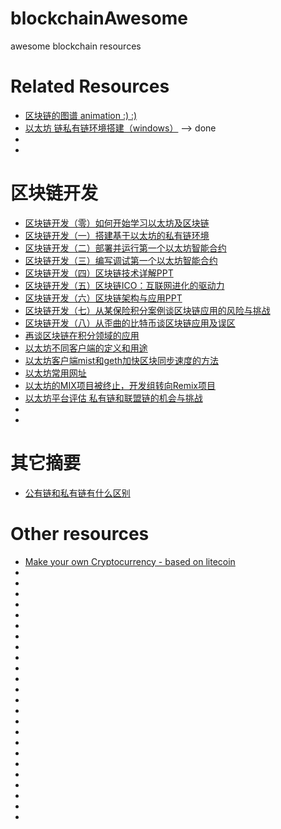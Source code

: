 # blockchainAwesome
awesome blockchain resources

# Related Resources
* [区块链的图谱 animation :)  :)](http://lib.csdn.net/xmt1139057136/62867/chart/%E5%8C%BA%E5%9D%97%E9%93%BE)
* [以太坊 链私有链环境搭建（windows）](http://blog.csdn.net/u014409380/article/details/53522581) --> done
* []()
* []()

# 区块链开发
* [区块链开发（零）如何开始学习以太坊及区块链](http://blog.csdn.net/sportshark/article/details/52351415)
* [区块链开发（一）搭建基于以太坊的私有链环境](http://blog.csdn.net/sportshark/article/details/51855007)
* [区块链开发（二）部署并运行第一个以太坊智能合约](http://blog.csdn.net/sportshark/article/details/52249607)
* [区块链开发（三）编写调试第一个以太坊智能合约](http://blog.csdn.net/sportshark/article/details/52497176)
* [区块链开发（四）区块链技术详解PPT](http://blog.csdn.net/sportshark/article/details/53196087)
* [区块链开发（五）区块链ICO：互联网进化的驱动力](http://blog.csdn.net/sportshark/article/details/52754821)
* [区块链开发（六）区块链架构与应用PPT](http://blog.csdn.net/sportshark/article/details/53364690)
* [区块链开发（七）从某保险积分案例谈区块链应用的风险与挑战](http://blog.csdn.net/sportshark/article/details/53486151)
* [区块链开发（八）从歪曲的比特币谈区块链应用及误区](http://blog.csdn.net/sportshark/article/details/54016835)
* [再谈区块链在积分领域的应用](http://blog.csdn.net/sportshark/article/details/52412910)
* [以太坊不同客户端的定义和用途](http://blog.csdn.net/sportshark/article/details/51726481)
* [以太坊客户端mist和geth加快区块同步速度的方法](http://blog.csdn.net/sportshark/article/details/51764613)
* [以太坊常用网址](http://blog.csdn.net/sportshark/article/details/51820923)
* [以太坊的MIX项目被终止，开发组转向Remix项目](http://blog.csdn.net/sportshark/article/details/52066778)
* [以太坊平台评估 私有链和联盟链的机会与挑战](http://blog.csdn.net/sportshark/article/details/52016725)
* []()
* []()


# 其它摘要
* [公有链和私有链有什么区别](http://blog.sina.com.cn/s/blog_4ebdf17e0102wkxr.html)

# Other resources
* [Make your own Cryptocurrency - based on litecoin](https://www.youtube.com/watch?v=86jqAfySi64)
* []()
* []()
* []()
* []()
* []()
* []()
* []()
* []()
* []()
* []()
* []()
* []()
* []()
* []()
* []()
* []()
* []()
* []()
* []()
* []()
* []()
* []()
* []()
* []()